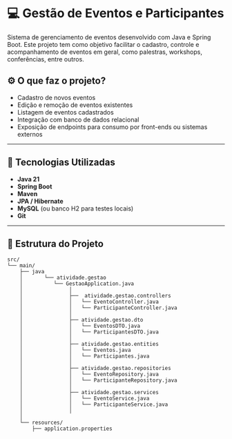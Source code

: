 # 💻 Gestão de Eventos e Participantes

Sistema de gerenciamento de eventos desenvolvido com Java e Spring Boot. Este projeto tem como objetivo facilitar o cadastro, controle e acompanhamento de eventos em geral, como palestras, workshops, conferências, entre outros.


## ⚙️ O que faz o projeto?

- Cadastro de novos eventos
- Edição e remoção de eventos existentes
- Listagem de eventos cadastrados
- Integração com banco de dados relacional
- Exposição de endpoints para consumo por front-ends ou sistemas externos

---

## 🚀 Tecnologias Utilizadas

- **Java 21**
- **Spring Boot**
- **Maven**
- **JPA / Hibernate**
- **MySQL** (ou banco H2 para testes locais)
- **Git**

---

## 📁 Estrutura do Projeto
```
src/
└── main/
    ├── java
    │       └── atividade.gestao
    │          └── GestaoApplication.java
    │               │
    │               ├──  atividade.gestao.controllers   
    │               │   └── EventoController.java
    │               │   └── ParticipanteController.java
    │               │
    │               ├── atividade.gestao.dto           
    │               │   └── EventosDTO.java
    │               │   └── ParticipantesDTO.java
    │               │
    │               ├── atividade.gestao.entities          
    │               │   └── Eventos.java
    │               │   └── Participantes.java
    │               │
    │               ├── atividade.gestao.repositories        
    │               │   └── EventoRepository.java
    │               │   └── ParticipanteRepository.java
    │               │
    │               ├── atividade.gestao.services          
    │               │   └── EventoService.java
    │               │   └── ParticipanteService.java
    │               │
    │
    └── resources/
        ├── application.properties 
```
